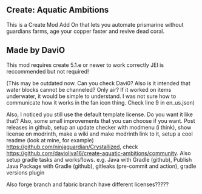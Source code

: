 
Create: Aquatic Ambitions
----------------------------------------------------------------------------------------------------------------
This is a Create Mod Add On that lets you automate prismarine without guardians farms, age your copper faster and revive dead coral. 

Made by DaviO
-----------------------------------------------------------------------------------------------------------------
This mod requires create 5.1.e or newer to work correctly
JEI is reccommended but not required! 


(This may be outdated now. Can you check Davi0? Also is it intended that water blocks cannot be channeled? Only air? If it worked on items underwater, it would be simple to understand. I was not sure how to communicate how it works in the fan icon thing. Check line 9 in en_us.json)

Also, I noticed you still use the default template license. Do you want it like that?
Also, some small improvements that you can choose if you want. Post releases in github, setup an update checker with modmenu (i think), show license on modrinth, make a wiki and make modrinth link to it, setup a cool readme (look at mine, for example) https://github.com/ninjaguardian/Crystallized, check https://github.com/davioliva16/create-aquatic-ambitions/community.
Also setup gradle tasks and worksflows. e.g. Java with Gradle (github), Publish Java Package with Gradle (github), gitleaks (pre-commit and action), gradle versions plugin

Also forge branch and fabric branch have different licenses?????
